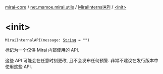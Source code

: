 [mirai-core](../../index.md) / [net.mamoe.mirai.utils](../index.md) / [MiraiInternalAPI](index.md) / [&lt;init&gt;](./-init-.md)

# &lt;init&gt;

`MiraiInternalAPI(message: `[`String`](https://kotlinlang.org/api/latest/jvm/stdlib/kotlin/-string/index.html)` = "")`

标记为一个仅供 Mirai 内部使用的 API.

这些 API 可能会在任意时刻更改, 且不会发布任何预警.
非常不建议在发行版本中使用这些 API.

